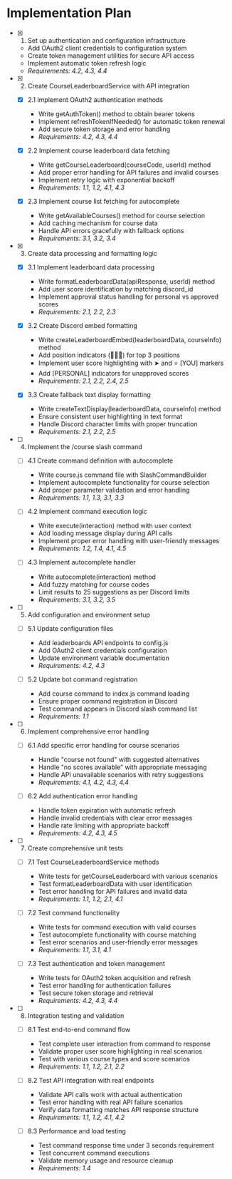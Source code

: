 # Implementation Plan

- [x] 1. Set up authentication and configuration infrastructure
  - Add OAuth2 client credentials to configuration system
  - Create token management utilities for secure API access
  - Implement automatic token refresh logic
  - _Requirements: 4.2, 4.3, 4.4_

- [x] 2. Create CourseLeaderboardService with API integration
  - [x] 2.1 Implement OAuth2 authentication methods
    - Write getAuthToken() method to obtain bearer tokens
    - Implement refreshTokenIfNeeded() for automatic token renewal
    - Add secure token storage and error handling
    - _Requirements: 4.2, 4.3, 4.4_

  - [x] 2.2 Implement course leaderboard data fetching
    - Write getCourseLeaderboard(courseCode, userId) method
    - Add proper error handling for API failures and invalid courses
    - Implement retry logic with exponential backoff
    - _Requirements: 1.1, 1.2, 4.1, 4.3_

  - [x] 2.3 Implement course list fetching for autocomplete
    - Write getAvailableCourses() method for course selection
    - Add caching mechanism for course data
    - Handle API errors gracefully with fallback options
    - _Requirements: 3.1, 3.2, 3.4_

- [x] 3. Create data processing and formatting logic
  - [x] 3.1 Implement leaderboard data processing
    - Write formatLeaderboardData(apiResponse, userId) method
    - Add user score identification by matching discord_id
    - Implement approval status handling for personal vs approved scores
    - _Requirements: 2.1, 2.2, 2.3_

  - [x] 3.2 Create Discord embed formatting
    - Write createLeaderboardEmbed(leaderboardData, courseInfo) method
    - Add position indicators (🥇🥈🥉) for top 3 positions
    - Implement user score highlighting with ➤ and ⭐ [YOU] markers
    - Add [PERSONAL] indicators for unapproved scores
    - _Requirements: 2.1, 2.2, 2.4, 2.5_

  - [x] 3.3 Create fallback text display formatting
    - Write createTextDisplay(leaderboardData, courseInfo) method
    - Ensure consistent user highlighting in text format
    - Handle Discord character limits with proper truncation
    - _Requirements: 2.1, 2.2, 2.5_

- [ ] 4. Implement the /course slash command
  - [ ] 4.1 Create command definition with autocomplete
    - Write course.js command file with SlashCommandBuilder
    - Implement autocomplete functionality for course selection
    - Add proper parameter validation and error handling
    - _Requirements: 1.1, 1.3, 3.1, 3.3_

  - [ ] 4.2 Implement command execution logic
    - Write execute(interaction) method with user context
    - Add loading message display during API calls
    - Implement proper error handling with user-friendly messages
    - _Requirements: 1.2, 1.4, 4.1, 4.5_

  - [ ] 4.3 Implement autocomplete handler
    - Write autocomplete(interaction) method
    - Add fuzzy matching for course codes
    - Limit results to 25 suggestions as per Discord limits
    - _Requirements: 3.1, 3.2, 3.5_

- [ ] 5. Add configuration and environment setup
  - [ ] 5.1 Update configuration files
    - Add leaderboards API endpoints to config.js
    - Add OAuth2 client credentials configuration
    - Update environment variable documentation
    - _Requirements: 4.2, 4.3_

  - [ ] 5.2 Update bot command registration
    - Add course command to index.js command loading
    - Ensure proper command registration in Discord
    - Test command appears in Discord slash command list
    - _Requirements: 1.1_

- [ ] 6. Implement comprehensive error handling
  - [ ] 6.1 Add specific error handling for course scenarios
    - Handle "course not found" with suggested alternatives
    - Handle "no scores available" with appropriate messaging
    - Handle API unavailable scenarios with retry suggestions
    - _Requirements: 4.1, 4.2, 4.3, 4.4_

  - [ ] 6.2 Add authentication error handling
    - Handle token expiration with automatic refresh
    - Handle invalid credentials with clear error messages
    - Handle rate limiting with appropriate backoff
    - _Requirements: 4.2, 4.3, 4.5_

- [ ] 7. Create comprehensive unit tests
  - [ ] 7.1 Test CourseLeaderboardService methods
    - Write tests for getCourseLeaderboard with various scenarios
    - Test formatLeaderboardData with user identification
    - Test error handling for API failures and invalid data
    - _Requirements: 1.1, 1.2, 2.1, 4.1_

  - [ ] 7.2 Test command functionality
    - Write tests for command execution with valid courses
    - Test autocomplete functionality with course matching
    - Test error scenarios and user-friendly error messages
    - _Requirements: 1.1, 3.1, 4.1_

  - [ ] 7.3 Test authentication and token management
    - Write tests for OAuth2 token acquisition and refresh
    - Test error handling for authentication failures
    - Test secure token storage and retrieval
    - _Requirements: 4.2, 4.3, 4.4_

- [ ] 8. Integration testing and validation
  - [ ] 8.1 Test end-to-end command flow
    - Test complete user interaction from command to response
    - Validate proper user score highlighting in real scenarios
    - Test with various course types and score scenarios
    - _Requirements: 1.1, 1.2, 2.1, 2.2_

  - [ ] 8.2 Test API integration with real endpoints
    - Validate API calls work with actual authentication
    - Test error handling with real API failure scenarios
    - Verify data formatting matches API response structure
    - _Requirements: 1.1, 1.2, 4.1, 4.2_

  - [ ] 8.3 Performance and load testing
    - Test command response time under 3 seconds requirement
    - Test concurrent command executions
    - Validate memory usage and resource cleanup
    - _Requirements: 1.4_